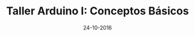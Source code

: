 ---
title: Taller Arduino I&#58; Conceptos Básicos
speaker: Manuel Peña Fernández
bio: Graduado en Ingeniería Electrónica Industrial y Automática por la Universidad Carlos III de Madrid. Actualmente cursando un Máster en Electrónica. Entusiasta de las nuevas tecnologías y defensor de la libre transmisión del conocimiento para el desarrollo humano.
github: https://github.com/Siotma
speaker2: Quique Fernández Rodicio
bio2: Graduado en Ingeniería de Tecnologías Industriales, con un Máster en Robótica y Automatización, ambos por la Universidad Carlos III de Madrid. Actualmente estoy realizando mis estudios de doctorado como miembro del Grupo de Robótica Social dentro del RoboticsLab de la UC3M.
github2: https://github.com/KFRodicio
date: 24-10-2016
time: 12:00-14:00
description: Decídete a dar el paso para iniciarte en el mundo de Arduino. En este taller te enseñaremos a utilizar la IDE para realizar tu primer programa en C con nosotros. Aprenderás a mover servos, leer sensores, o controlar LEDs. Pero este taller es solo un punto de partida&#58; también conocerás las distintas placas que existen actualmente así como los principales recursos de autoaprendizaje para seguir avanzando en este mundillo por tu cuenta.

requirements: Para este taller se requieren nociones básicas de C y ordenador portátil con [Arduino IDE](https://www.arduino.cc/en/Main/Software) instalado.
keyword: arduino1
---